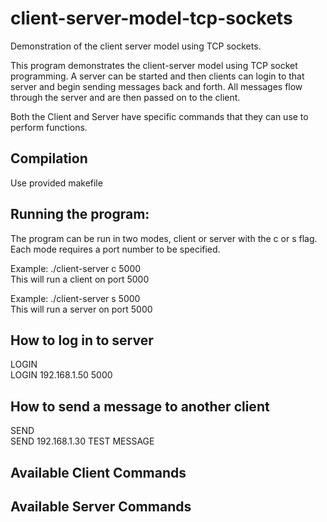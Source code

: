 # client-server-model-tcp-sockets
Demonstration of the client server model using TCP sockets.

This program demonstrates the client-server model using TCP socket programming. A server can be started and then clients can login to that server and begin sending messages back and forth. All messages flow through the server and are then passed on to the client.

Both the Client and Server have specific commands that they can use to perform functions.

## Compilation
Use provided makefile

## Running the program:
The program can be run in two modes, client or server with the c or s flag. Each mode requires a port number to be specified.

Example: ./client-server c 5000  
This will run a client on port 5000  

Example: ./client-server s 5000  
This will run a server on port 5000  

## How to log in to server
LOGIN <SERVER IP ADDRESS> <PORT NUMBER>  
LOGIN 192.168.1.50 5000  

## How to send a message to another client
SEND <CLIENT IP ADDRESS> <MESSAGE>  
SEND 192.168.1.30 TEST MESSAGE  

## Available Client Commands

## Available Server Commands


